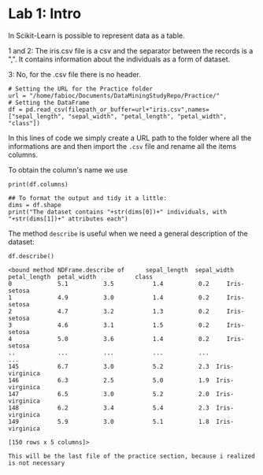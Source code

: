 # Lab 1: Intro

In Scikit-Learn is possible to represent data as a table.

1 and 2: The iris.csv file is a csv and the separator between the records is a ",". It contains information about the individuals as a form of dataset.

3: No, for the .csv file there is no header. 

```
# Setting the URL for the Practice folder
url = "/home/fabioc/Documents/DataMiningStudyRepo/Practice/"
# Setting the DataFrame
df = pd.read_csv(filepath_or_buffer=url+"iris.csv",names=["sepal_length", "sepal_width", "petal_length", "petal_width", "class"]) 
```

In this lines of code we simply create a URL path to the folder where all the informations are and then import the `.csv` file and rename all the items columns.

To obtain the column's name we use
~~~
print(df.columns)

## To format the output and tidy it a little:
dims = df.shape
print("The dataset contains "+str(dims[0])+" individuals, with "+str(dims[1])+" attributes each")
~~~
The method `describe` is useful when we need a general description of the dataset:
```
df.describe()

<bound method NDFrame.describe of      sepal_length  sepal_width  petal_length  petal_width           class
0             5.1          3.5           1.4          0.2     Iris-setosa
1             4.9          3.0           1.4          0.2     Iris-setosa
2             4.7          3.2           1.3          0.2     Iris-setosa
3             4.6          3.1           1.5          0.2     Iris-setosa
4             5.0          3.6           1.4          0.2     Iris-setosa
..            ...          ...           ...          ...             ...
145           6.7          3.0           5.2          2.3  Iris-virginica
146           6.3          2.5           5.0          1.9  Iris-virginica
147           6.5          3.0           5.2          2.0  Iris-virginica
148           6.2          3.4           5.4          2.3  Iris-virginica
149           5.9          3.0           5.1          1.8  Iris-virginica

[150 rows x 5 columns]>

This will be the last file of the practice section, because i realized is not necessary
